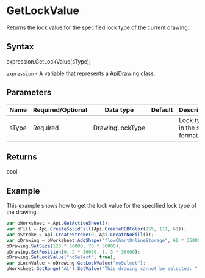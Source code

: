 # GetLockValue

Returns the lock value for the specified lock type of the current drawing.

## Syntax

expression.GetLockValue(sType);

`expression` - A variable that represents a [ApiDrawing](../ApiDrawing.md) class.

## Parameters

| **Name** | **Required/Optional** | **Data type** | **Default** | **Description** |
| ------------- | ------------- | ------------- | ------------- | ------------- |
| sType | Required | DrawingLockType |  | Lock type in the string format. |

## Returns

bool

## Example

This example shows how to get the lock value for the specified lock type of the drawing.

```javascript
var oWorksheet = Api.GetActiveSheet();
var oFill = Api.CreateSolidFill(Api.CreateRGBColor(255, 111, 61));
var oStroke = Api.CreateStroke(0, Api.CreateNoFill());
var oDrawing = oWorksheet.AddShape("flowChartOnlineStorage", 60 * 36000, 35 * 36000, oFill, oStroke, 0, 2 * 36000, 0, 3 * 36000);
oDrawing.SetSize(120 * 36000, 70 * 36000);
oDrawing.SetPosition(0, 2 * 36000, 1, 3 * 36000);
oDrawing.SetLockValue("noSelect", true);
var bLockValue = oDrawing.GetLockValue("noSelect");
oWorksheet.GetRange("A1").SetValue("This drawing cannot be selected: " + bLockValue);
```
